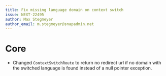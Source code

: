 ```yaml
---
title: Fix missing language domain on context switch
issue: NEXT-22495
author: Max Stegmeyer
author_email: m.stegmeyer@snapadmin.net
---
```

# Core
* Changed `ContextSwitchRoute` to return no redirect url if no domain with the switched language is found instead of a null pointer exception.
